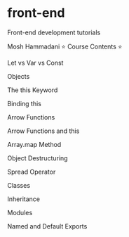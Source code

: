 # front-end
Front-end development tutorials

Mosh Hammadani
⭐️ Course Contents ⭐️

Let vs Var vs Const


Objects 


The this Keyword


Binding this


Arrow Functions


Arrow Functions and this


Array.map Method


Object Destructuring


Spread Operator


Classes


Inheritance 


Modules


Named and Default Exports
